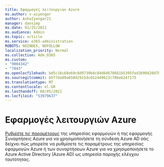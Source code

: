 ```yaml
---
title: Εφαρμογές λειτουργιών Azure
ms.author: v-aiyengar
author: AshaIyengar21
manager: dansimp
ms.date: 01/25/2021
ms.audience: Admin
ms.topic: article
ms.service: o365-administration
ROBOTS: NOINDEX, NOFOLLOW
localization_priority: Normal
ms.collection: Adm_O365
ms.custom:
- "9004342"
- "7843"
ms.openlocfilehash: bd5c16c68e69c8d9739bdc84d6d678681b5395fed3b90420d7b78cc47664eaed
ms.sourcegitcommit: b5f7da89a650d2915dc652449623c78be6247175
ms.translationtype: MT
ms.contentlocale: el-GR
ms.lasthandoff: 08/05/2021
ms.locfileid: "53979637"
---
```

# <a name="azure-function-apps"></a>Εφαρμογές λειτουργιών Azure

[Ρυθμίστε τις παραμέτρους](https://docs.microsoft.com/azure/app-service/configure-authentication-provider-aad) της υπηρεσίας εφαρμογών ή της εφαρμογής Συναρτήσεις Azure για να χρησιμοποιήσετε τη σύνδεση Azure AD σάς δείχνει πώς μπορείτε να ρυθμίσετε τις παραμέτρους της υπηρεσίας εφαρμογών Azure ή των συναρτήσεων Azure για να χρησιμοποιήσετε το Azure Active Directory (Azure AD) ως υπηρεσία παροχής ελέγχου ταυτότητας.